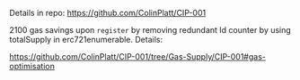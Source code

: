 Details in repo:
https://github.com/ColinPlatt/CIP-001

2100 gas savings upon `register` by removing redundant Id counter by using totalSupply in erc721enumerable. Details:

https://github.com/ColinPlatt/CIP-001/tree/Gas-Supply/CIP-001#gas-optimisation